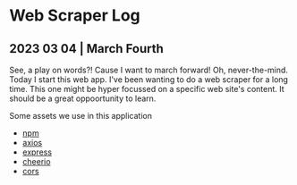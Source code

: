 # Web Scraper Log

## 2023 03 04 | March Fourth

See, a play on words?! Cause I want to march forward! Oh, never-the-mind. Today I start this web app. I've been wanting to do a web scraper for a long time. This one might be hyper focussed on a specific web site's content. It should be a great oppoortunity to learn.

Some assets we use in this application

- [npm](https://npmjs.com)
- [axios](https://www.npmjs.com/package/axios)
- [express](https://www.npmjs.com/package/express)
- [cheerio](https://www.npmjs.com/package/cheerio)
- [cors](https://www.npmjs.com/package/cors)
